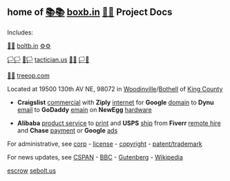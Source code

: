 
## home of [📚📚](xn--zt8ha.ws) [boxb.in](https://boxb.in) [📮📮](xn--ku8ha.ws) Project Docs

Includes:

[🔩🔩](xn--8v8ha.ws) [boltb.in](https://boltb.in) [⚙⚙](xn--8v8ha.ws)

[🏳🏳](xn--en8ha.ws) [🏴🏳](xn--fn8ha.ws) [tactician.us](https://tactician.us) [🏴🏴](xn--en8hb.ws) [🏳🏴](xn--en8hc.ws)

[🌳🌳](xn--wh8ha.ws) [treeop.com](https://treeop.com)

Located at 19500 130th AV NE, 98072 in [Woodinville](https://www.ci.woodinville.wa.us/)/[Bothell](http://www.ci.bothell.wa.us/) of [King County](https://www.kingcounty.gov/)
  
- **Craigslist** [commercial](https://www.craigslist.com) with **Ziply** [internet](https://ziplyfiber.com/login) for **Google** [domain](https://domains.google.com) to **Dynu** [email](https://www.dynu.com) to **GoDaddy** [emain](https://dcc.godaddy.com/domains/?isc=cjc1off30) on **NewEgg** [hardware](https://www.newegg.com)

- **Alibaba** [product service](https://www.alibaba.com) to [print]() and **USPS** [ship](https://www.usps.com/business/web-tools-apis/documentation-updates.htm) from **Fiverr** [remote hire](https://www.fiverr.com/) and **Chase** [payment](https://developer.authorize.net/api/reference/index.html#payment-transactions-debit-a-bank-account) or **Google** [ads](https://www.google.com/adsensenew/u/0/pub-1429497248082414/home?hl=en-US&signup-no-redirect=true)

For administrative, see [corp](https://ccfs.sos.wa.gov/#/Dashboard) - [license](https://secure.dor.wa.gov/) - [copyright](https://eco.copyright.gov/eService_enu/start.swe?SWECmd=Login&SWEPL=1&SRN=&SWETS=1584673446735) - [patent/trademark](https://www.uspto.gov/)
  
For news updates, see [CSPAN](https://www.c-span.org/) - [BBC](http://feeds.bbci.co.uk/news/rss.xml) - [Gutenberg](http://www.gutenberg.org/wiki/Main_Page) - [Wikipedia](http://www.wikipedia.org/wiki/Special:Random)

[escrow](https://my.escrow.com/myescrow/MyTransactions.asp?hid=mt) [sebolt.us](https://sebolt.us)